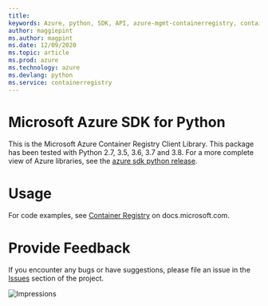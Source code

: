 ```yaml
---
title: 
keywords: Azure, python, SDK, API, azure-mgmt-containerregistry, containerregistry
author: maggiepint
ms.author: magpint
ms.date: 12/09/2020
ms.topic: article
ms.prod: azure
ms.technology: azure
ms.devlang: python
ms.service: containerregistry
---
```


# Microsoft Azure SDK for Python

This is the Microsoft Azure Container Registry Client Library.
This package has been tested with Python 2.7, 3.5, 3.6, 3.7 and 3.8.
For a more complete view of Azure libraries, see the [azure sdk python release](https://aka.ms/azsdk/python/all).


# Usage

For code examples, see [Container Registry](https://docs.microsoft.com/python/api/overview/azure/container-registry)
on docs.microsoft.com.


# Provide Feedback

If you encounter any bugs or have suggestions, please file an issue in the
[Issues](https://github.com/Azure/azure-sdk-for-python/issues)
section of the project.


![Impressions](https://azure-sdk-impressions.azurewebsites.net/api/impressions/azure-sdk-for-python%2Fazure-mgmt-containerregistry%2FREADME.png)

